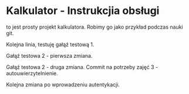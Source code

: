 # Kalkulator - Instrukcjia obsługi
to jest prosty projekt kalkulatora.
Robimy go jako przykład podczas nauki git.

Kolejna linia, testuję gałąź testową 1.

Gałąź testowa 2 - pierwsza zmiana.

Gałąź testowa 2 - druga zmiana.
Commit na potrzeby zajęć 3 - autouwierzytelnienie.

Kolejna zmiana po wprowadzeniu autentykacji.